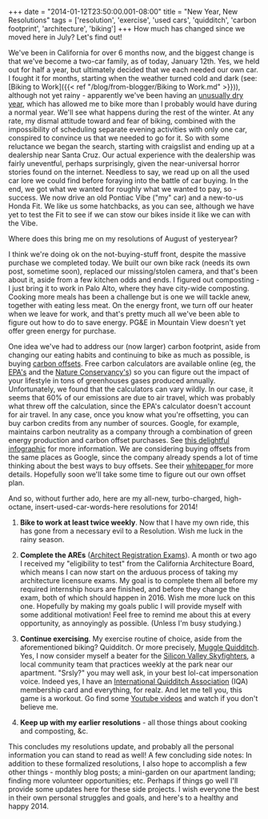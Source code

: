 +++
date = "2014-01-12T23:50:00.001-08:00"
title = "New Year, New Resolutions"
tags = ['resolution', 'exercise', 'used cars', 'quidditch', 'carbon footprint', 'architecture', 'biking']
+++
How much has changed since we moved here in July?  Let's find out!

We've been in California for over 6 months now, and the biggest change is that we've become a two-car family, as of today, January 12th.  Yes, we held out for half a year, but ultimately decided that we each needed our own car.  I fought it for months, starting when the weather turned cold and dark (see: [Biking to Work]({{< ref "/blog/from-blogger/Biking to Work.md" >}})), although not yet rainy - apparently we've been having an [unusually dry](http://www.mercurynews.com/ci_24144997/so-far-2013-is-driest-year-bay-area) [year](http://www.newschannel5.com/story/24336635/california-marks-2013-as-historically-dry-year), which has allowed me to bike more than I probably would have during a normal year.  We'll see what happens during the rest of the winter.  At any rate, my dismal attitude toward and fear of biking, combined with the impossibility of scheduling separate evening activities with only one car, conspired to convince us that we needed to go for it.  So with some reluctance we began the search, starting with craigslist and ending up at a dealership near Santa Cruz.  Our actual experience with the dealership was fairly uneventful, perhaps surprisingly, given the near-universal horror stories found on the internet.  Needless to say, we read up on all the used car lore we could find before foraying into the battle of car buying.  In the end, we got what we wanted for roughly what we wanted to pay, so - success.  We now drive an old Pontiac Vibe ("my" car) and a new-to-us Honda Fit.  We like us some hatchbacks, as you can see, although we have yet to test the Fit to see if we can stow our bikes inside it like we can with the Vibe.

Where does this bring me on my resolutions of August of yesteryear?

I think we're doing ok on the not-buying-stuff front, despite the massive purchase we completed today.  We built our own bike rack (needs its own post, sometime soon), replaced our missing/stolen camera, and that's been about it, aside from a few kitchen odds and ends.  I figured out composting - I just bring it to work in Palo Alto, where they have city-wide composting.  Cooking more meals has been a challenge but is one we will tackle anew, together with eating less meat.  On the energy front, we turn off our heater when we leave for work, and that's pretty much all we've been able to figure out how to do to save energy.  PG&E in Mountain View doesn't yet offer green energy for purchase.

One idea we've had to address our (now larger) carbon footprint, aside from changing our eating habits and continuing to bike as much as possible, is buying [carbon offsets](http://en.wikipedia.org/wiki/Carbon_offset).  Free carbon calculators are available online (eg, the [EPA's](http://www.epa.gov/climatechange/ghgemissions/ind-calculator.html) and the [Nature Conservancy's](http://www.nature.org/greenliving/carboncalculator/)) so you can figure out the impact of your lifestyle in tons of greenhouses gases produced annually.  Unfortunately, we found that the calculators can vary wildly.  In our case, it seems that 60% of our emissions are due to air travel, which was probably what threw off the calculation, since the EPA's calculator doesn't account for air travel.  In any case, once you know what you're offsetting, you can buy carbon credits from any number of sources.  Google, for example, maintains carbon neutrality as a company through a combination of green energy production and carbon offset purchases.  See [this delightful infographic](http://www.google.com/green/bigpicture/#/) for more information.  We are considering buying offsets from the same places as Google, since the company already spends a lot of time thinking about the best ways to buy offsets.  See their [whitepaper ](http://static.googleusercontent.com/media/www.google.com/en/us/green/pdfs/google-carbon-offsets.pdf)for more details.  Hopefully soon we'll take some time to figure out our own offset plan.

And so, without further ado, here are my all-new, turbo-charged, high-octane, insert-used-car-words-here resolutions for 2014!

1.  **Bike to work at least twice weekly**.  Now that I have my own ride, this has gone from a necessary evil to a Resolution.  Wish me luck in the rainy season.

2.  **Complete the AREs** ([Architect Registration Exams](http://en.wikipedia.org/wiki/Architect_Registration_Examination)).  A month or two ago I received my "eligibility to test" from the California Architecture Board, which means I can now start on the arduous process of taking my architecture licensure exams.  My goal is to complete them all before my required internship hours are finished, and before they change the exam, both of which should happen in 2016.  Wish me more luck on this one.  Hopefully by making my goals public I will provide myself with some additional motivation!  Feel free to remind me about this at every opportunity, as annoyingly as possible.  (Unless I'm busy studying.)

3.  **Continue exercising**.  My exercise routine of choice, aside from the aforementioned biking?  Quidditch.  Or more precisely, [Muggle Quidditch](http://en.wikipedia.org/wiki/Muggle_quidditch).  Yes, I now consider myself a beater for the [Silicon Valley Skyfighters](https://www.facebook.com/siliconvalleyskyfighters), a local community team that practices weekly at the park near our apartment.  "Srsly?" you may well ask, in your best lol-cat impersonation voice.  Indeed yes, I have an [International Quidditch Association](http://iqaquidditch.com/) (IQA) membership card and everything, for realz.  And let me tell you, this game is a workout.  Go find some [Youtube videos](http://www.youtube.com/results?search_query=quidditch+world+cup+2013&sm=1) and watch if you don't believe me.

4.  **Keep up with my earlier resolutions** - all those things about cooking and composting, &c.

This concludes my resolutions update, and probably all the personal information you can stand to read as well!  A few concluding side notes: In addition to these formalized resolutions, I also hope to accomplish a few other things - monthly blog posts; a mini-garden on our apartment landing; finding more volunteer opportunities; etc.  Perhaps if things go well I'll provide some updates here for these side projects.  I wish everyone the best in their own personal struggles and goals, and here's to a healthy and happy 2014.
